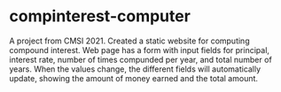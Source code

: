 # compinterest-computer
A project from CMSI 2021. Created a static website for computing compound interest. Web page has a form with input fields for principal, interest rate, number of times compunded per year, and total number of years. When the values change, the different fields will automatically update, showing the amount of money earned and the total amount.
